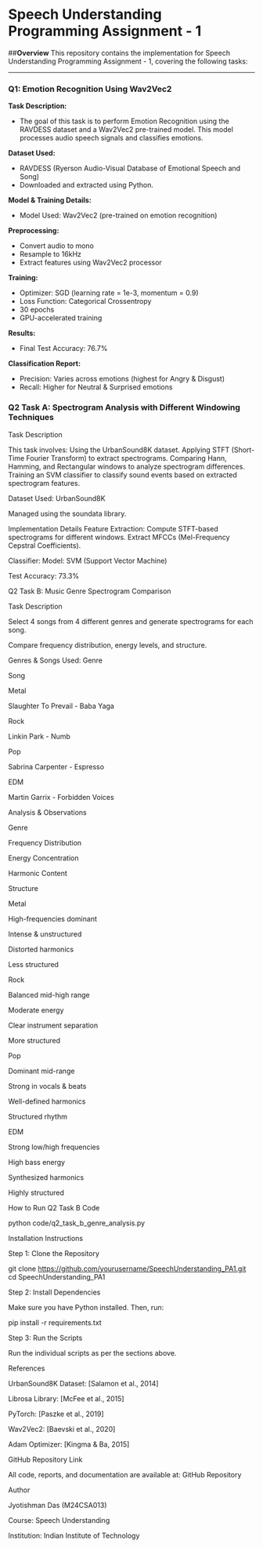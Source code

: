 # **Speech Understanding Programming Assignment - 1**

##**Overview**
This repository contains the implementation for Speech Understanding Programming Assignment - 1, covering the following tasks:

--- 

### **Q1: Emotion Recognition Using Wav2Vec2**

**Task Description:**
 - The goal of this task is to perform Emotion Recognition using the RAVDESS dataset and a Wav2Vec2 pre-trained model. This model processes audio speech signals and classifies emotions.

**Dataset Used:**
 - RAVDESS (Ryerson Audio-Visual Database of Emotional Speech and Song)
 - Downloaded and extracted using Python.

**Model & Training Details:**
 - Model Used: Wav2Vec2 (pre-trained on emotion recognition)

**Preprocessing:**
 - Convert audio to mono
 - Resample to 16kHz
 - Extract features using Wav2Vec2 processor

**Training:**
 - Optimizer: SGD (learning rate = 1e-3, momentum = 0.9)
 - Loss Function: Categorical Crossentropy
 - 30 epochs
 - GPU-accelerated training

**Results:**
 - Final Test Accuracy: 76.7%

**Classification Report:**
 - Precision: Varies across emotions (highest for Angry & Disgust)
 - Recall: Higher for Neutral & Surprised emotions

### **Q2 Task A: Spectrogram Analysis with Different Windowing Techniques**

Task Description

This task involves:
Using the UrbanSound8K dataset.
Applying STFT (Short-Time Fourier Transform) to extract spectrograms.
Comparing Hann, Hamming, and Rectangular windows to analyze spectrogram differences.
Training an SVM classifier to classify sound events based on extracted spectrogram features.

Dataset Used:
UrbanSound8K

Managed using the soundata library.

Implementation Details
 Feature Extraction:
 Compute STFT-based spectrograms for different windows.
 Extract MFCCs (Mel-Frequency Cepstral Coefficients).

Classifier:
 Model: SVM (Support Vector Machine)

Test Accuracy: 73.3%

Q2 Task B: Music Genre Spectrogram Comparison

Task Description

Select 4 songs from 4 different genres and generate spectrograms for each song.

Compare frequency distribution, energy levels, and structure.

Genres & Songs Used:
Genre

Song

Metal

Slaughter To Prevail - Baba Yaga

Rock

Linkin Park - Numb

Pop

Sabrina Carpenter - Espresso

EDM

Martin Garrix - Forbidden Voices

Analysis & Observations

Genre

Frequency Distribution

Energy Concentration

Harmonic Content

Structure

Metal

High-frequencies dominant

Intense & unstructured

Distorted harmonics

Less structured

Rock

Balanced mid-high range

Moderate energy

Clear instrument separation

More structured

Pop

Dominant mid-range

Strong in vocals & beats

Well-defined harmonics

Structured rhythm

EDM

Strong low/high frequencies

High bass energy

Synthesized harmonics

Highly structured

How to Run Q2 Task B Code

python code/q2_task_b_genre_analysis.py

Installation Instructions

Step 1: Clone the Repository

git clone https://github.com/yourusername/SpeechUnderstanding_PA1.git
cd SpeechUnderstanding_PA1

Step 2: Install Dependencies

Make sure you have Python installed. Then, run:

pip install -r requirements.txt

Step 3: Run the Scripts

Run the individual scripts as per the sections above.

References

UrbanSound8K Dataset: [Salamon et al., 2014]

Librosa Library: [McFee et al., 2015]

PyTorch: [Paszke et al., 2019]

Wav2Vec2: [Baevski et al., 2020]

Adam Optimizer: [Kingma & Ba, 2015]

GitHub Repository Link

All code, reports, and documentation are available at:
GitHub Repository

Author

Jyotishman Das (M24CSA013)

Course: Speech Understanding

Institution: Indian Institute of Technology


